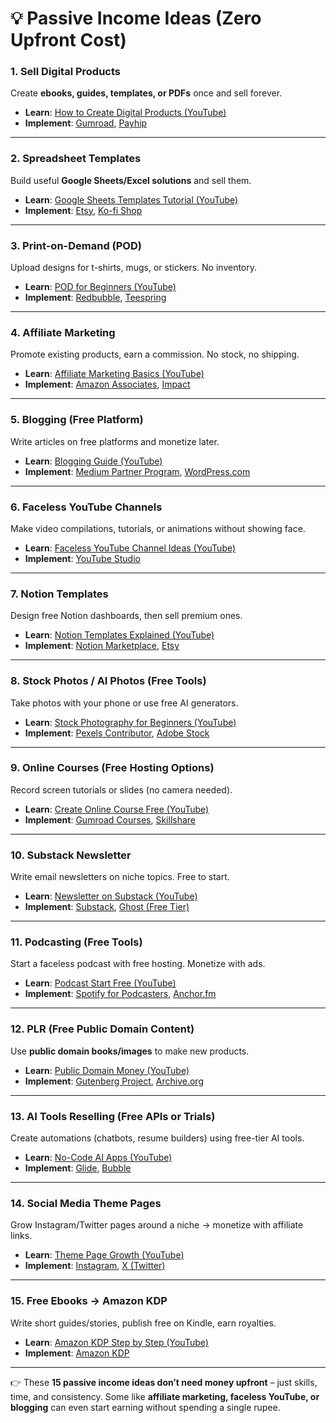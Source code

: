 # 💡 Passive Income Ideas (Zero Upfront Cost)

### 1. Sell Digital Products

Create **ebooks, guides, templates, or PDFs** once and sell forever.

* **Learn**: [How to Create Digital Products (YouTube)](https://www.youtube.com/watch?v=8LrZ2d9Z1lM)
* **Implement**: [Gumroad](https://gumroad.com), [Payhip](https://payhip.com)

---

### 2. Spreadsheet Templates

Build useful **Google Sheets/Excel solutions** and sell them.

* **Learn**: [Google Sheets Templates Tutorial (YouTube)](https://www.youtube.com/watch?v=8Ob2U5NcrV4)
* **Implement**: [Etsy](https://www.etsy.com), [Ko-fi Shop](https://ko-fi.com)

---

### 3. Print-on-Demand (POD)

Upload designs for t-shirts, mugs, or stickers. No inventory.

* **Learn**: [POD for Beginners (YouTube)](https://www.youtube.com/watch?v=H8s99m3ZO2M)
* **Implement**: [Redbubble](https://www.redbubble.com), [Teespring](https://teespring.com)

---

### 4. Affiliate Marketing

Promote existing products, earn a commission. No stock, no shipping.

* **Learn**: [Affiliate Marketing Basics (YouTube)](https://www.youtube.com/watch?v=Jv6MBZTwqUc)
* **Implement**: [Amazon Associates](https://affiliate-program.amazon.com), [Impact](https://impact.com)

---

### 5. Blogging (Free Platform)

Write articles on free platforms and monetize later.

* **Learn**: [Blogging Guide (YouTube)](https://www.youtube.com/watch?v=eaQafUgdvTI)
* **Implement**: [Medium Partner Program](https://medium.com), [WordPress.com](https://wordpress.com)

---

### 6. Faceless YouTube Channels

Make video compilations, tutorials, or animations without showing face.

* **Learn**: [Faceless YouTube Channel Ideas (YouTube)](https://www.youtube.com/watch?v=GyX1l3CO0rM)
* **Implement**: [YouTube Studio](https://studio.youtube.com)

---

### 7. Notion Templates

Design free Notion dashboards, then sell premium ones.

* **Learn**: [Notion Templates Explained (YouTube)](https://www.youtube.com/watch?v=uw8YzUvLb_Q)
* **Implement**: [Notion Marketplace](https://www.notion.so/templates), [Etsy](https://www.etsy.com)

---

### 8. Stock Photos / AI Photos (Free Tools)

Take photos with your phone or use free AI generators.

* **Learn**: [Stock Photography for Beginners (YouTube)](https://www.youtube.com/watch?v=9QnbXxO61f4)
* **Implement**: [Pexels Contributor](https://www.pexels.com/contribute), [Adobe Stock](https://stock.adobe.com)

---

### 9. Online Courses (Free Hosting Options)

Record screen tutorials or slides (no camera needed).

* **Learn**: [Create Online Course Free (YouTube)](https://www.youtube.com/watch?v=4Yf2lBxbBfE)
* **Implement**: [Gumroad Courses](https://gumroad.com), [Skillshare](https://www.skillshare.com/teach)

---

### 10. Substack Newsletter

Write email newsletters on niche topics. Free to start.

* **Learn**: [Newsletter on Substack (YouTube)](https://www.youtube.com/watch?v=JSqAKsL3ZtU)
* **Implement**: [Substack](https://substack.com), [Ghost (Free Tier)](https://ghost.org)

---

### 11. Podcasting (Free Tools)

Start a faceless podcast with free hosting. Monetize with ads.

* **Learn**: [Podcast Start Free (YouTube)](https://www.youtube.com/watch?v=VsmUnTgLzFQ)
* **Implement**: [Spotify for Podcasters](https://podcasters.spotify.com), [Anchor.fm](https://anchor.fm)

---

### 12. PLR (Free Public Domain Content)

Use **public domain books/images** to make new products.

* **Learn**: [Public Domain Money (YouTube)](https://www.youtube.com/watch?v=U5k4fMmw6iM)
* **Implement**: [Gutenberg Project](https://www.gutenberg.org), [Archive.org](https://archive.org)

---

### 13. AI Tools Reselling (Free APIs or Trials)

Create automations (chatbots, resume builders) using free-tier AI tools.

* **Learn**: [No-Code AI Apps (YouTube)](https://www.youtube.com/watch?v=fftd0UQvxsE)
* **Implement**: [Glide](https://glideapps.com), [Bubble](https://bubble.io)

---

### 14. Social Media Theme Pages

Grow Instagram/Twitter pages around a niche → monetize with affiliate links.

* **Learn**: [Theme Page Growth (YouTube)](https://www.youtube.com/watch?v=dt9gJ7DaYJg)
* **Implement**: [Instagram](https://www.instagram.com), [X (Twitter)](https://twitter.com)

---

### 15. Free Ebooks → Amazon KDP

Write short guides/stories, publish free on Kindle, earn royalties.

* **Learn**: [Amazon KDP Step by Step (YouTube)](https://www.youtube.com/watch?v=QGdS8f-fAhs)
* **Implement**: [Amazon KDP](https://kdp.amazon.com)

---

👉 These **15 passive income ideas don’t need money upfront** – just skills, time, and consistency.
Some like **affiliate marketing, faceless YouTube, or blogging** can even start earning without spending a single rupee.
